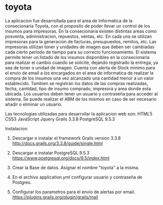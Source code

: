 # toyota

La aplicacion fue desarrollada para el area de Informatica de la consecionaria Toyota, con el proposito de poder llevar un control de los insumos para impresoras. En la consecionaria existen distintas areas como posventa, administracion, repuestos, ventas, etc. En cada una se utilizan impresoras para la generacion de facturas, presupuestos, remitos, etc. Las impresoras utilizan toner y unidades de imagen que deben ser cambiadas cada cierto periodo de tiempo para su correcto funcionamiento. 
El sistema permite tener un listado de los insumos disponibles en la consecionaria para realizar el cambio cuando se solicite, dejando registrado la entrega, ya sea de toner o unidad de imagen. Cuenta con alerta de Stock minimo para el envio de email a los encargados en el area de informatica de realizar la compra de los insumos una vez alcanzado una cantidad menor a un valor establecido. Tambien se registran los datos de las compras realizadas, fecha, cantidad, tipo de insumo comprado, impresora y area donde esta ubicada.
Los usuarios deben tener un usuario y contraseña para acceder al sistema. Se puede realizar el ABM de los mismos en caso de ser necesario añadir o eliminar un usuario.

Las tecnologias utilizadas para desarrollar la aplicacion web son: 
HTML5
CSS3
JavaScript
Jquery
Grails 3.3.8
PostgreSQL 9.5.3

Instalacion:
1) Descargar e instalar el framework Grails version 3.3.8
http://docs.grails.org/3.3.8/guide/single.html

2) Descargar e instalar PostgreSQL 9.5.3
https://www.postgresql.org/docs/9.5/index.html

3) Crear la Base de datos. Asignar el nombre "toyota" a la misma.

4) En el archivo application.yml configurar usuario y contraseña de Postgres.

5) Configurar los parametros para el envio de alertas por email.
https://plugins.grails.org/plugin/grails/mail
